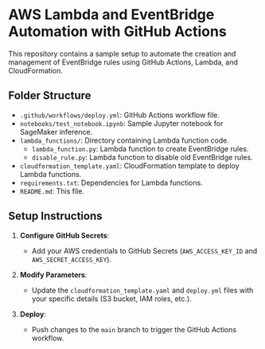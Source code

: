# AWS Lambda and EventBridge Automation with GitHub Actions

This repository contains a sample setup to automate the creation and management of EventBridge rules using GitHub Actions, Lambda, and CloudFormation.

## Folder Structure

- `.github/workflows/deploy.yml`: GitHub Actions workflow file.
- `notebooks/test_notebook.ipynb`: Sample Jupyter notebook for SageMaker inference.
- `lambda_functions/`: Directory containing Lambda function code.
  - `lambda_function.py`: Lambda function to create EventBridge rules.
  - `disable_rule.py`: Lambda function to disable old EventBridge rules.
- `cloudformation_template.yaml`: CloudFormation template to deploy Lambda functions.
- `requirements.txt`: Dependencies for Lambda functions.
- `README.md`: This file.

## Setup Instructions

1. **Configure GitHub Secrets**:
   - Add your AWS credentials to GitHub Secrets (`AWS_ACCESS_KEY_ID` and `AWS_SECRET_ACCESS_KEY`).

2. **Modify Parameters**:
   - Update the `cloudformation_template.yaml` and `deploy.yml` files with your specific details (S3 bucket, IAM roles, etc.).

3. **Deploy**:
   - Push changes to the `main` branch to trigger the GitHub Actions workflow.
